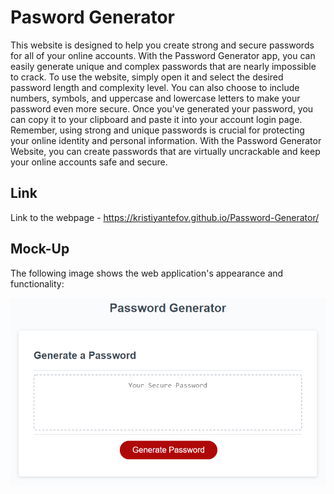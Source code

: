 # Pasword Generator
This website is designed to help you create strong and secure passwords for all of your online accounts. 
With the Password Generator app, you can easily generate unique and complex passwords that are nearly impossible to crack.
To use the website, simply open it and select the desired password length and complexity level. 
You can also choose to include numbers, symbols, and uppercase and lowercase letters to make your password even more secure.
Once you've generated your password, you can copy it to your clipboard and paste it into your account login page. 
Remember, using strong and unique passwords is crucial for protecting your online identity and personal information. 
With the Password Generator Website, you can create passwords that are virtually uncrackable and keep your online accounts safe and secure.

## Link
Link to the webpage - https://kristiyantefov.github.io/Password-Generator/


## Mock-Up

The following image shows the web application's appearance and functionality:

![The Password Generator application displays a red button to "Generate Password".](./assets/images/03-javascript-homework-demo.png)

